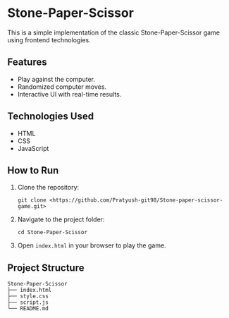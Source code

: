 # Stone-Paper-Scissor

This is a simple implementation of the classic Stone-Paper-Scissor game using frontend technologies.

## Features
- Play against the computer.
- Randomized computer moves.
- Interactive UI with real-time results.

## Technologies Used
- HTML
- CSS
- JavaScript

## How to Run
1. Clone the repository:
    ```
    git clone <https://github.com/Pratyush-git98/Stone-paper-scissor-game.git>
    ```
2. Navigate to the project folder:
    ```
    cd Stone-Paper-Scissor
    ```
3. Open `index.html` in your browser to play the game.

## Project Structure
```
Stone-Paper-Scissor
├── index.html
├── style.css
├── script.js
└── README.md
```